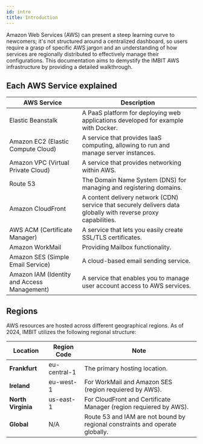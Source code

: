 ```yaml
---
id: intro
title: Introduction
---
```


Amazon Web Services (AWS) can present a steep learning curve to newcomers; it's not structured around a centralized dashboard, so users require a grasp of specific AWS jargon and an understanding of how services are regionally distributed to effectively manage their configurations. This documentation aims to demystify the IMBIT AWS infrastructure by providing a detailed walkthrough.



## Each AWS Service explained
| AWS Service | Description |
| ----------- | ----------- |
| Elastic Beanstalk | A PaaS platform for deploying web applications developed for example with Docker. |
| Amazon EC2 (Elastic Compute Cloud) | A service that provides IaaS computing, allowing to run and manage server instances. |
| Amazon VPC (Virtual Private Cloud) | A service that provides networking within AWS. |
| Route 53 | The Domain Name System (DNS) for managing and registering domains. |
| Amazon CloudFront | A content delivery network (CDN) service that securely delivers data globally with reverse proxy capabilities. |
| AWS ACM (Certificate Manager) | A service that lets you easily create SSL/TLS certificates. |
| Amazon WorkMail | Providing Mailbox functionality. |
| Amazon SES (Simple Email Service) | A cloud-based email sending service. |
| Amazon IAM (Identity and Access Management) | A service that enables you to manage user account access to AWS services. |



## Regions
AWS resources are hosted across different geographical regions. As of 2024, IMBIT utilizes the following regional structure:

| Location           | Region Code        | Note                                                              |
|--------------------|--------------------|-------------------------------------------------------------------|
| **Frankfurt**      | eu-central-1       | The primary hosting location.                   |
| **Ireland**        | eu-west-1          | For WorkMail and Amazon SES (region requiered by AWS). |
| **North Virginia** | us-east-1          | For CloudFront and Certificate Manager (region requiered by AWS).                  |
| **Global**         | N/A                | Route 53 and IAM are not bound by regional constraints and operate globally. |
